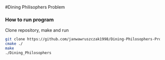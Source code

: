 #Dining Philisophers Problem
### How to run program

Clone repository, make and run
 
```bash
git clone https://github.com/janwawruszczak1998/Dining-Philosophers-Problem.git
cmake ./
make
./Dining_Philosophers
```

